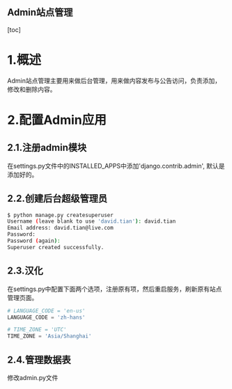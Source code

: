 Admin站点管理
---
[toc]

# 1.概述
Admin站点管理主要用来做后台管理，用来做内容发布与公告访问，负责添加，修改和删除内容。

# 2.配置Admin应用

## 2.1.注册admin模块
在settings.py文件中的INSTALLED_APPS中添加'django.contrib.admin', 默认是添加好的。

## 2.2.创建后台超级管理员

```bash
$ python manage.py createsuperuser 
Username (leave blank to use 'david.tian'): david.tian
Email address: david.tian@live.com
Password: 
Password (again): 
Superuser created successfully.
```

## 2.3.汉化
在settings.py中配置下面两个选项，注册原有项，然后重启服务，刷新原有站点管理页面。

```python
# LANGUAGE_CODE = 'en-us'
LANGUAGE_CODE = 'zh-hans'

# TIME_ZONE = 'UTC'
TIME_ZONE = 'Asia/Shanghai'
```

## 2.4.管理数据表
修改admin.py文件